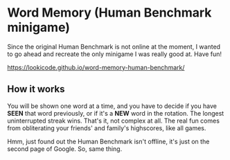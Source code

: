 # Word Memory (Human Benchmark minigame)

Since the original Human Benchmark is not online at the moment, I wanted to go ahead and recreate the only minigame I was really good at. Have fun!

https://lookicode.github.io/word-memory-human-benchmark/

## How it works

You will be shown one word at a time, and you have to decide if you have __SEEN__ that word previously, or if it's a __NEW__ word in the rotation. The longest uninterrupted streak wins. That's it, not complex at all. The real fun comes from obliterating your friends' and family's highscores, like all games.

Hmm, just found out the Human Benchmark isn't offline, it's just on the second page of Google. So, same thing.